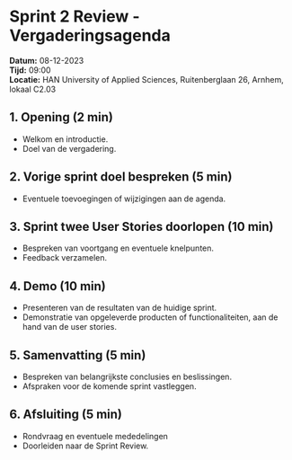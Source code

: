 # Sprint 2 Review - Vergaderingsagenda

**Datum:** 08-12-2023  
**Tijd:** 09:00  
**Locatie:** HAN University of Applied Sciences, Ruitenberglaan 26, Arnhem, lokaal C2.03

## 1. Opening (2 min)
   - Welkom en introductie.
   - Doel van de vergadering.

## 2. Vorige sprint doel bespreken (5 min)
   - Eventuele toevoegingen of wijzigingen aan de agenda.

## 3. Sprint twee User Stories doorlopen (10 min)
   - Bespreken van voortgang en eventuele knelpunten.
   - Feedback verzamelen.

## 4. Demo (10 min)
   - Presenteren van de resultaten van de huidige sprint.
   - Demonstratie van opgeleverde producten of functionaliteiten, aan de hand van de user stories.

## 5. Samenvatting (5 min)
   - Bespreken van belangrijkste conclusies en beslissingen.
   - Afspraken voor de komende sprint vastleggen.

## 6. Afsluiting (5 min)
   - Rondvraag en eventuele mededelingen
   - Doorleiden naar de Sprint Review.
